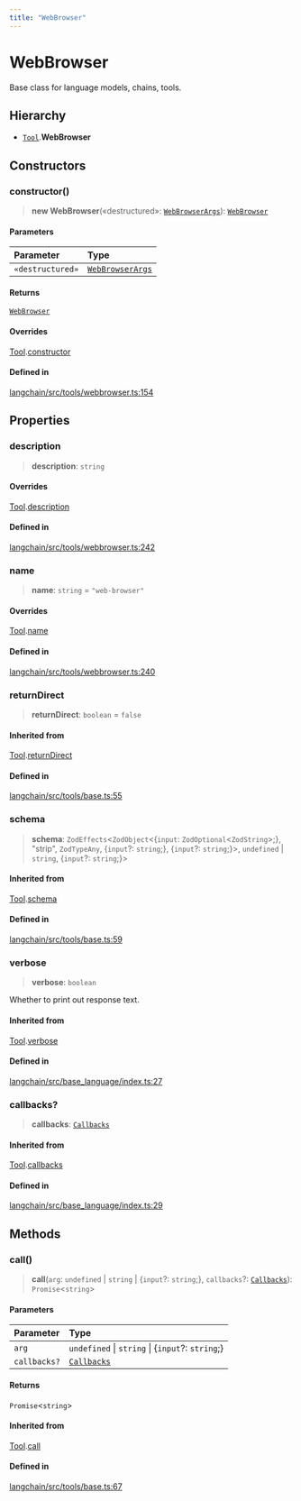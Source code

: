 ```yaml
---
title: "WebBrowser"
---
```


# WebBrowser

Base class for language models, chains, tools.

## Hierarchy

- [`Tool`](../../tools/classes/Tool.md).**WebBrowser**

## Constructors

### constructor()

> **new WebBrowser**(«destructured»: [`WebBrowserArgs`](../interfaces/WebBrowserArgs.md)): [`WebBrowser`](WebBrowser.md)

#### Parameters

| Parameter        | Type                                                |
| :--------------- | :-------------------------------------------------- |
| `«destructured»` | [`WebBrowserArgs`](../interfaces/WebBrowserArgs.md) |

#### Returns

[`WebBrowser`](WebBrowser.md)

#### Overrides

[Tool](../../tools/classes/Tool.md).[constructor](../../tools/classes/Tool.md#constructor)

#### Defined in

[langchain/src/tools/webbrowser.ts:154](https://github.com/hwchase17/langchainjs/blob/ddf2996/langchain/src/tools/webbrowser.ts#L154)

## Properties

### description

> **description**: `string`

#### Overrides

[Tool](../../tools/classes/Tool.md).[description](../../tools/classes/Tool.md#description)

#### Defined in

[langchain/src/tools/webbrowser.ts:242](https://github.com/hwchase17/langchainjs/blob/ddf2996/langchain/src/tools/webbrowser.ts#L242)

### name

> **name**: `string` = `"web-browser"`

#### Overrides

[Tool](../../tools/classes/Tool.md).[name](../../tools/classes/Tool.md#name)

#### Defined in

[langchain/src/tools/webbrowser.ts:240](https://github.com/hwchase17/langchainjs/blob/ddf2996/langchain/src/tools/webbrowser.ts#L240)

### returnDirect

> **returnDirect**: `boolean` = `false`

#### Inherited from

[Tool](../../tools/classes/Tool.md).[returnDirect](../../tools/classes/Tool.md#returndirect)

#### Defined in

[langchain/src/tools/base.ts:55](https://github.com/hwchase17/langchainjs/blob/ddf2996/langchain/src/tools/base.ts#L55)

### schema

> **schema**: `ZodEffects`<`ZodObject`<\{`input`: `ZodOptional`<`ZodString`\>;}, "strip", `ZodTypeAny`, \{`input`?: `string`;}, \{`input`?: `string`;}\>, `undefined` \| `string`, \{`input`?: `string`;}\>

#### Inherited from

[Tool](../../tools/classes/Tool.md).[schema](../../tools/classes/Tool.md#schema)

#### Defined in

[langchain/src/tools/base.ts:59](https://github.com/hwchase17/langchainjs/blob/ddf2996/langchain/src/tools/base.ts#L59)

### verbose

> **verbose**: `boolean`

Whether to print out response text.

#### Inherited from

[Tool](../../tools/classes/Tool.md).[verbose](../../tools/classes/Tool.md#verbose)

#### Defined in

[langchain/src/base_language/index.ts:27](https://github.com/hwchase17/langchainjs/blob/ddf2996/langchain/src/base_language/index.ts#L27)

### callbacks?

> **callbacks**: [`Callbacks`](../../callbacks/types/Callbacks.md)

#### Inherited from

[Tool](../../tools/classes/Tool.md).[callbacks](../../tools/classes/Tool.md#callbacks)

#### Defined in

[langchain/src/base_language/index.ts:29](https://github.com/hwchase17/langchainjs/blob/ddf2996/langchain/src/base_language/index.ts#L29)

## Methods

### call()

> **call**(`arg`: `undefined` \| `string` \| \{`input`?: `string`;}, `callbacks`?: [`Callbacks`](../../callbacks/types/Callbacks.md)): `Promise`<`string`\>

#### Parameters

| Parameter    | Type                                              |
| :----------- | :------------------------------------------------ |
| `arg`        | `undefined` \| `string` \| \{`input`?: `string`;} |
| `callbacks?` | [`Callbacks`](../../callbacks/types/Callbacks.md) |

#### Returns

`Promise`<`string`\>

#### Inherited from

[Tool](../../tools/classes/Tool.md).[call](../../tools/classes/Tool.md#call)

#### Defined in

[langchain/src/tools/base.ts:67](https://github.com/hwchase17/langchainjs/blob/ddf2996/langchain/src/tools/base.ts#L67)
